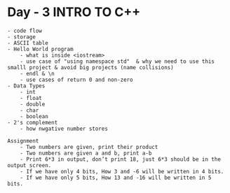 # Day - 3 INTRO TO C++

    - code flow
    - storage
    - ASCII table
    - Hello World program
        - what is inside <iostream>
        - use case of "using namespace std"  & why we need to use this smalll project & avoid big projects (name collisions)
        - endl & \n
        - use cases of return 0 and non-zero
    - Data Types
        - int
        - float
        - double
        - char
        - boolean
    - 2's complement
        - how nwgative number stores

    Assignment
        - Two numbers are given, print their product
        - Two numbers are given a and b, print a-b
        - Print 6*3 in output, don’t print 18, just 6*3 should be in the output screen.
        - If we have only 4 bits, How 3 and -6 will be written in 4 bits.
        - If we have only 5 bits, How 13 and -16 will be written in 5 bits.
 